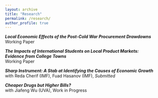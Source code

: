 ```yaml
---
layout: archive
title: "Research"
permalink: /research/
author_profile: true
---
```



**_Local Economic Effects of the Post-Cold War Procurement Drawdowns_** <br/>
Working Paper

**_The Impacts of International Students on Local Product Markets: Evidence from College Towns_** <br/>
Working Paper <br/>

**_Sharp Instrument: A Stab at Identifying the Causes of Economic Growth_**<br/>
with Reda Cherif (IMF), Fuad Hasanov (IMF), *Submitted*

**_Cheaper Drugs but Higher Bills?_** <br/>
with Jiafeng Wu (UVA), Work in Progress
